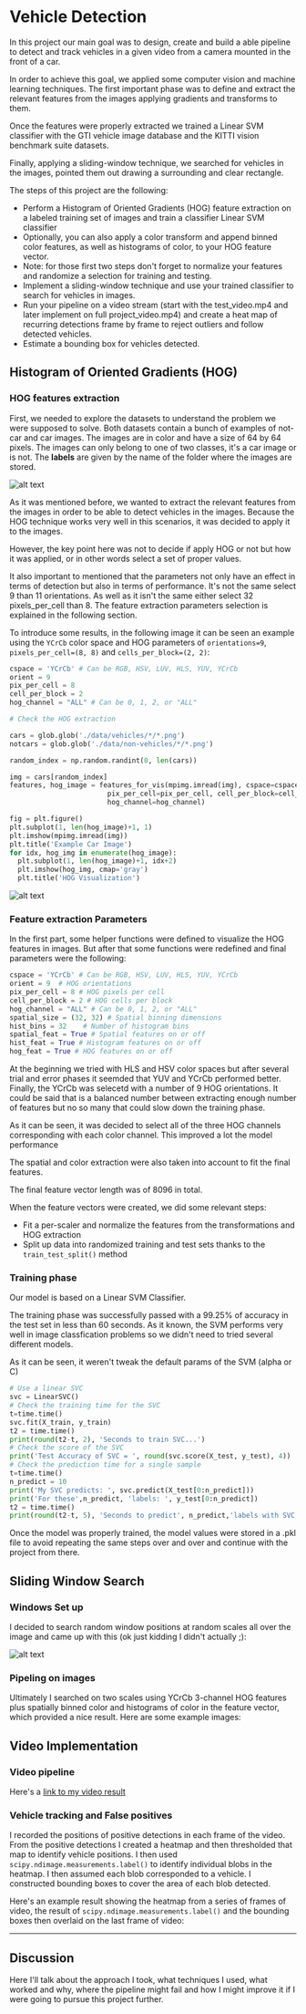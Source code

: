 # Vehicle Detection

In this project our main goal was to design, create and build a able pipeline to detect and track vehicles in a given video from a
camera mounted in the front of a car.

In order to achieve this goal, we applied some computer vision and machine learning techniques. The first important phase was to define and extract the relevant features from the images applying gradients and transforms to them.

Once the features were properly extracted we trained a Linear SVM classifier with the GTI vehicle image database and the KITTI vision benchmark suite datasets.

Finally, applying a sliding-window technique, we searched for vehicles in the images, pointed them out drawing a surrounding and clear rectangle.

The steps of this project are the following:

* Perform a Histogram of Oriented Gradients (HOG) feature extraction on a labeled training set of images and train a classifier Linear SVM classifier
* Optionally, you can also apply a color transform and append binned color features, as well as histograms of color, to your HOG feature vector.
* Note: for those first two steps don't forget to normalize your features and randomize a selection for training and testing.
* Implement a sliding-window technique and use your trained classifier to search for vehicles in images.
* Run your pipeline on a video stream (start with the test_video.mp4 and later implement on full project_video.mp4) and create a heat map of recurring detections frame by frame to reject outliers and follow detected vehicles.
* Estimate a bounding box for vehicles detected.

[//]: # (Image References)
[image1]: ./others/car_not_car.png
[image2]: ./output_images/how_visualization.jpg
[image3]: ./output_images/windows.jpg
[image4]: ./output_images/vehicle_detection.jpg
[image5]: ./output_images/heatmaps.png
[image7]: ./others/output_bboxes.png
[video1]: ./result.mp4

## Histogram of Oriented Gradients (HOG)

### HOG features extraction

First, we needed to explore the datasets to understand the problem we were supposed to solve. Both datasets contain a bunch of examples of not-car and car images. The images are in color and have a size of 64 by 64 pixels. The images can only belong to one of two classes, it's a car image or is not. The **labels** are given by the name of the folder where the images are stored.

![alt text][image1]

As it was mentioned before, we wanted to extract the relevant features from the images in order to be able to detect vehicles in the images. Because the HOG technique works very well in this scenarios, it was decided to apply it to the images.

However, the key point here was not to decide if apply HOG or not but how it was applied, or in other words select a set of proper values.

It also important to mentioned that the parameters not only have an effect in terms of detection but also in terms of performance. It's not the same select 9 than 11 orientations. As well as it isn't the same either select 32 pixels_per_cell than 8.
The feature extraction parameters selection is explained in the following section.

To introduce some results, in the following image it can be seen an example using the `YCrCb` color space and HOG parameters of `orientations=9`, `pixels_per_cell=(8, 8)` and `cells_per_block=(2, 2)`:

```python
cspace = 'YCrCb' # Can be RGB, HSV, LUV, HLS, YUV, YCrCb
orient = 9
pix_per_cell = 8
cell_per_block = 2
hog_channel = "ALL" # Can be 0, 1, 2, or "ALL"

# Check the HOG extraction

cars = glob.glob('./data/vehicles/*/*.png')
notcars = glob.glob('./data/non-vehicles/*/*.png')

random_index = np.random.randint(0, len(cars))

img = cars[random_index]
features, hog_image = features_for_vis(mpimg.imread(img), cspace=cspace,
                        pix_per_cell=pix_per_cell, cell_per_block=cell_per_block,
                        hog_channel=hog_channel)

fig = plt.figure()
plt.subplot(1, len(hog_image)+1, 1)
plt.imshow(mpimg.imread(img))
plt.title('Example Car Image')
for idx, hog_img in enumerate(hog_image):
  plt.subplot(1, len(hog_image)+1, idx+2)
  plt.imshow(hog_img, cmap='gray')
  plt.title('HOG Visualization')
```

![alt text][image2]

### Feature extraction Parameters

In the first part, some helper functions were defined to visualize the HOG features in images. But after that some functions were redefined
and final parameters were the following:

```python
cspace = 'YCrCb' # Can be RGB, HSV, LUV, HLS, YUV, YCrCb
orient = 9  # HOG orientations
pix_per_cell = 8 # HOG pixels per cell
cell_per_block = 2 # HOG cells per block
hog_channel = "ALL" # Can be 0, 1, 2, or "ALL"
spatial_size = (32, 32) # Spatial binning dimensions
hist_bins = 32    # Number of histogram bins
spatial_feat = True # Spatial features on or off
hist_feat = True # Histogram features on or off
hog_feat = True # HOG features on or off
```

At the beginning we tried with HLS and HSV color spaces but after several trial and error phases it seemded that
YUV and YCrCb performed better. Finally, the YCrCb was selecetd with a number of 9 HOG orientations. It could be said that is
a balanced number between extracting enough number of features but no so many that could slow down the training phase.

As it can be seen, it was decided to select all of the three HOG channels corresponding with each color channel. This improved a lot the model performance

The spatial and color extraction were also taken into account to fit the final features.

The final feature vector length was of 8096 in total.

When the feature vectors were created, we did some relevant steps:

- Fit a per-scaler and normalize the features from the transformations and HOG extraction
- Split up data into randomized training and test sets thanks to the ```train_test_split()``` method

### Training phase

Our model is based on a Linear SVM Classifier.

The training phase was successfully passed with a 99.25% of accuracy in the test set in less than 60 seconds. As it known, the SVM performs very well in image classfication problems so we didn't need to tried several different models.

As it can be seen, it weren't tweak the default params of the SVM (alpha or C)

```python
# Use a linear SVC
svc = LinearSVC()
# Check the training time for the SVC
t=time.time()
svc.fit(X_train, y_train)
t2 = time.time()
print(round(t2-t, 2), 'Seconds to train SVC...')
# Check the score of the SVC
print('Test Accuracy of SVC = ', round(svc.score(X_test, y_test), 4))
# Check the prediction time for a single sample
t=time.time()
n_predict = 10
print('My SVC predicts: ', svc.predict(X_test[0:n_predict]))
print('For these',n_predict, 'labels: ', y_test[0:n_predict])
t2 = time.time()
print(round(t2-t, 5), 'Seconds to predict', n_predict,'labels with SVC')
```

Once the model was properly trained, the model values were stored in a .pkl file to avoid repeating the same steps over and over and continue with the project from there.

## Sliding Window Search

### Windows Set up

I decided to search random window positions at random scales all over the image and came up with this (ok just kidding I didn't actually ;):

![alt text][image3]

### Pipeling on images

Ultimately I searched on two scales using YCrCb 3-channel HOG features plus spatially binned color and histograms of color in the feature vector, which provided a nice result.  Here are some example images:


## Video Implementation

### Video pipeline
Here's a [link to my video result](./project_video.mp4)


### Vehicle tracking and False positives

I recorded the positions of positive detections in each frame of the video.  From the positive detections I created a heatmap and then thresholded that map to identify vehicle positions.  I then used `scipy.ndimage.measurements.label()` to identify individual blobs in the heatmap.  I then assumed each blob corresponded to a vehicle.  I constructed bounding boxes to cover the area of each blob detected.  

Here's an example result showing the heatmap from a series of frames of video, the result of `scipy.ndimage.measurements.label()` and the bounding boxes then overlaid on the last frame of video:


---


## Discussion

Here I'll talk about the approach I took, what techniques I used, what worked and why, where the pipeline might fail and how I might improve it if I were going to pursue this project further.  
